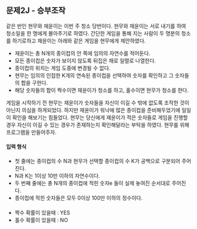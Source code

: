 ## 문제2J - 승부조작
같은 반인 현무와 재윤이는 이번 주 청소 당번이다. 
현무와 재윤이는 서로 내기를 하여 청소일을 한 명에게 몰아주기로 하였다. 
간단한 게임을 통해 지는 사람이 두 명분의 청소를 하기로하고 재윤이는 아래와 같은 게임을 현무에게 제안하였다.

- 재윤이는 총 N개의 종이컵의 안 쪽에 임의의 자연수를 적어둔다.
- 모든 종이컵은 숫자가 보이지 않도록 뒤집은 채로 일렬로 나열한다.
- 종이컵의 위치는 게임 도중에 변경될 수 없다.
- 현무는 임의의 인접한 K개의 연속된 종이컵을 선택하여 숫자를 확인하고 그 숫자들의 합을 구한다.
- 해당 숫자들의 합이 짝수이면 재윤이가 청소를 하고, 홀수이면 현무가 청소를 한다.


게임을 시작하기 전 현무는 재윤이가 숫자들을 자신이 이길 수 밖에 없도록 조작한 것이 아닌지 의심을 하게되었다.
하지만 재윤이가 워낙에 많은 종이컵을 준비해두었기에 일일이 확인을 해보기는 힘들었다.
현무는 당신에게 재윤이가 적은 숫자들로 게임을 진행할 경우 자신이 이길 수 있는 경우가 존재하는지 확인해달라는 부탁을 하였다.
현무를 위해 프로그램을 만들어주자.



#### 입력 형식
- 첫 줄에는 종이컵의 수 N과 현무가 선택할 종이컵의 수 K가 공백으로 구분되어 주어진다. 
- N과 K는 1이상 10만 이하의 자연수이다.
- 두 번째 줄에는 총 N개의 종이컵에 적힌 숫자e
  들이 실제 놓여진 순서대로 주어진다. 
- 종이컵에 적힌 숫자들은 모두 0이상 100만 이하의 정수이다.

#### 
- 짝수 확률이 있을때 : YES
- 홀수 확률이 있을때 : NO